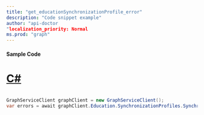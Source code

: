 ```yaml
---
title: "get_educationSynchronizationProfile_error"
description: "Code snippet example" 
author: "api-doctor
"localization_priority: Normal
ms.prod: "graph"
--- 
```

#### Sample Code
# [C#](#tab/Csharp)

```C#

GraphServiceClient graphClient = new GraphServiceClient();
var errors = await graphClient.Education.SynchronizationProfiles.SynchronizationProfiles.Errors.Request().GetAsync();

```